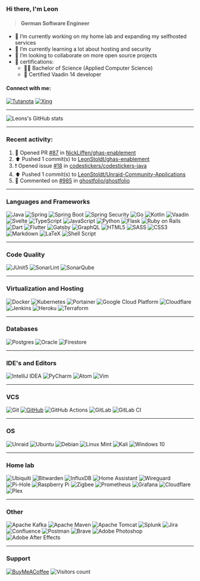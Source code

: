 ### Hi there, I'm Leon

> #### German Software Engineer

- 🔭 I’m currently working on my home lab and expanding my selfhosted services
- 🌱 I’m currently learning a lot about hosting and security
- 👯 I’m looking to collaborate on more open source projects
- 📃 certifications:
  - 👨‍🎓 Bachelor of Science (Applied Computer Science)
  - 🦌 Certified Vaadin 14 developer

#### Connect with me:
[![Tutanota](https://img.shields.io/badge/Tutanota-840010?style=for-the-badge&logo=Tutanota&logoColor=white)][mail]
[![Xing](https://img.shields.io/badge/xing-%23006567.svg?style=for-the-badge&logo=xing&logoColor=white)][xing]

---

![Leons's GitHub stats](https://github-readme-stats.vercel.app/api?username=LeonStoldt&theme=react&show_icons=true&include_all_commits=true&count_private=true)

---

### Recent activity:

<!--RECENT_ACTIVITY:start-->
1. 💪 Opened PR [#87](https://github.com/NickLiffen/ghas-enablement/pull/87) in [NickLiffen/ghas-enablement](https://github.com/NickLiffen/ghas-enablement)
2. ⬆️ Pushed 1 commit(s) to [LeonStoldt/ghas-enablement](https://github.com/LeonStoldt/ghas-enablement)
3. ❗️ Opened issue [#18](https://github.com/codestickers/codestickers-java/issues/18) in [codestickers/codestickers-java](https://github.com/codestickers/codestickers-java)
4. ⬆️ Pushed 1 commit(s) to [LeonStoldt/Unraid-Community-Applications](https://github.com/LeonStoldt/Unraid-Community-Applications)
5. 💬 Commented on [#985](https://github.com/ghostfolio/ghostfolio/pull/985#issuecomment-1173066809) in [ghostfolio/ghostfolio](https://github.com/ghostfolio/ghostfolio)
<!--RECENT_ACTIVITY:end-->

---

### Languages and Frameworks
![Java](https://img.shields.io/badge/java-%23ED8B00.svg?style=for-the-badge&logo=java&logoColor=white)
![Spring](https://img.shields.io/badge/spring-%236DB33F.svg?style=for-the-badge&logo=spring&logoColor=white)
![Spring Boot](https://img.shields.io/badge/spring%20boot-%236DB33F.svg?style=for-the-badge&logo=spring-boot&logoColor=white)
![Spring Security](https://img.shields.io/badge/Spring%20Security-%236DB33F.svg?style=for-the-badge&logo=spring-security&logoColor=white)
![Go](https://img.shields.io/badge/go-%2300ADD8.svg?style=for-the-badge&logo=go&logoColor=white)
![Kotlin](https://img.shields.io/badge/kotlin-%230095D5.svg?style=for-the-badge&logo=kotlin&logoColor=white)
![Vaadin](https://img.shields.io/badge/vaadin-%2300B4F0.svg?style=for-the-badge&logo=vaadin&logoColor=white)
![Svelte](https://img.shields.io/badge/svelte-%23f1413d.svg?style=for-the-badge&logo=svelte&logoColor=white)
![TypeScript](https://img.shields.io/badge/typescript-%23007ACC.svg?style=for-the-badge&logo=typescript&logoColor=white)
![JavaScript](https://img.shields.io/badge/javascript-%23323330.svg?style=for-the-badge&logo=javascript&logoColor=white)
![Python](https://img.shields.io/badge/python-3670A0?style=for-the-badge&logo=python&logoColor=white)
![Flask](https://img.shields.io/badge/flask-%23000.svg?style=for-the-badge&logo=flask&logoColor=white)
![Ruby on Rails](https://img.shields.io/badge/ruby%20on%20rails-%23CC0000.svg?style=for-the-badge&logo=ruby-on-rails&logoColor=white)
![Dart](https://img.shields.io/badge/dart-%230175C2.svg?style=for-the-badge&logo=dart&logoColor=white)
![Flutter](https://img.shields.io/badge/Flutter-%2302569B.svg?style=for-the-badge&logo=Flutter&logoColor=white)
![Gatsby](https://img.shields.io/badge/Gatsby-%23663399.svg?style=for-the-badge&logo=gatsby&logoColor=white)
![GraphQL](https://img.shields.io/badge/-GraphQL-E10098?style=for-the-badge&logo=graphql&logoColor=white)
![HTML5](https://img.shields.io/badge/html5-%23E34F26.svg?style=for-the-badge&logo=html5&logoColor=white)
![SASS](https://img.shields.io/badge/SASS-hotpink.svg?style=for-the-badge&logo=SASS&logoColor=white)
![CSS3](https://img.shields.io/badge/css3-%231572B6.svg?style=for-the-badge&logo=css3&logoColor=white)
![Markdown](https://img.shields.io/badge/markdown-%23000000.svg?style=for-the-badge&logo=markdown&logoColor=white)
![LaTeX](https://img.shields.io/badge/latex-%23008080.svg?style=for-the-badge&logo=latex&logoColor=white)
![Shell Script](https://img.shields.io/badge/shell_script-%23121011.svg?style=for-the-badge&logo=gnu-bash&logoColor=white)

---

### Code Quality
![JUnit5](https://img.shields.io/badge/junit-%2325A162.svg?style=for-the-badge&logo=junit5&logoColor=white)
![SonarLint](https://img.shields.io/badge/sonarlint-%23DB2029.svg?style=for-the-badge&logo=sonarlint&logoColor=white)
![SonarQube](https://img.shields.io/badge/sonarqube-%234E9BCD.svg?style=for-the-badge&logo=sonarqube&logoColor=white)

---

### Virtualization and Hosting
![Docker](https://img.shields.io/badge/docker-%230db7ed.svg?style=for-the-badge&logo=docker&logoColor=white)
![Kubernetes](https://img.shields.io/badge/kubernetes-%23326ce5.svg?style=for-the-badge&logo=kubernetes&logoColor=white)
![Portainer](https://img.shields.io/badge/portainer-%2313BEF9.svg?style=for-the-badge&logo=portainer&logoColor=white)
![Google Cloud Platform](https://img.shields.io/badge/gcp-%234285F4.svg?style=for-the-badge&logo=google-cloud&logoColor=white)
![Cloudflare](https://img.shields.io/badge/Cloudflare-F38020?style=for-the-badge&logo=Cloudflare&logoColor=white)
![Jenkins](https://img.shields.io/badge/jenkins-%23D24939.svg?style=for-the-badge&logo=jenkins&logoColor=white)
![Heroku](https://img.shields.io/badge/heroku-%23430098.svg?style=for-the-badge&logo=heroku&logoColor=white)
![Terraform](https://img.shields.io/badge/terraform-%235835CC.svg?style=for-the-badge&logo=terraform&logoColor=white)

---

### Databases
![Postgres](https://img.shields.io/badge/postgres-%23316192.svg?style=for-the-badge&logo=postgresql&logoColor=white)
![Oracle](https://img.shields.io/badge/oracle-%23F00000.svg?style=for-the-badge&logo=oracle&logoColor=white)
![Firestore](https://img.shields.io/badge/Firestore-039BE5?style=for-the-badge&logo=Firebase&logoColor=white)

---

### IDE's and Editors
![IntelliJ IDEA](https://img.shields.io/badge/IntelliJIDEA-000000.svg?style=for-the-badge&logo=intellij-idea&logoColor=white)
![PyCharm](https://img.shields.io/badge/pycharm-143?style=for-the-badge&logo=pycharm&logoColor=white&color=black)
![Atom](https://img.shields.io/badge/Atom-%2366595C.svg?style=for-the-badge&logo=atom&logoColor=white)
![Vim](https://img.shields.io/badge/VIM-%2311AB00.svg?style=for-the-badge&logo=vim&logoColor=white)

---

### VCS
![Git](https://img.shields.io/badge/git-%23F05033.svg?style=for-the-badge&logo=git&logoColor=white)
[![GitHub](https://img.shields.io/badge/github-%23121011.svg?style=for-the-badge&logo=github&logoColor=white)][github]
![GitHub Actions](https://img.shields.io/badge/Github%20Actions-%23121011.svg?style=for-the-badge&logo=github-actions&logoColor=white)
![GitLab](https://img.shields.io/badge/gitlab-%23181717.svg?style=for-the-badge&logo=gitlab&logoColor=white)
![GitLab CI](https://img.shields.io/badge/Gitlab%20CI-%23181717.svg?style=for-the-badge&logo=gitlab&logoColor=white)

---

### OS
![Unraid](https://img.shields.io/badge/unraid-%23F15A2C.svg?style=for-the-badge&logo=unraid&logoColor=white)
![Ubuntu](https://img.shields.io/badge/Ubuntu-E95420?style=for-the-badge&logo=ubuntu&logoColor=white)
![Debian](https://img.shields.io/badge/Debian-D70A53?style=for-the-badge&logo=debian&logoColor=white)
![Linux Mint](https://img.shields.io/badge/Linux%20Mint-87CF3E?style=for-the-badge&logo=Linux%20Mint&logoColor=white)
![Kali](https://img.shields.io/badge/Kali-268BEE?style=for-the-badge&logo=kalilinux&logoColor=white)
![Windows 10](https://img.shields.io/badge/Windows-0078D6?style=for-the-badge&logo=windows&logoColor=white)

---

### Home lab
![Ubiquiti](https://img.shields.io/badge/ubiquiti-%230559C9.svg?style=for-the-badge&logo=ubiquiti&logoColor=white)
![Bitwarden](https://img.shields.io/badge/bitwarden-%23175DDC.svg?style=for-the-badge&logo=bitwarden&logoColor=white)
![InfluxDB](https://img.shields.io/badge/InfluxDB-22ADF6?style=for-the-badge&logo=InfluxDB&logoColor=white)
![Home Assistant](https://img.shields.io/badge/home%20assistant-%2341BDF5.svg?style=for-the-badge&logo=home-assistant&logoColor=white)
![Wireguard](https://img.shields.io/badge/wireguard-%2388171A.svg?style=for-the-badge&logo=wireguard&logoColor=white)
![Pi-Hole](https://img.shields.io/badge/pihole-%2396060C.svg?style=for-the-badge&logo=pi-hole&logoColor=white)
![Raspberry Pi](https://img.shields.io/badge/-RaspberryPi-C51A4A?style=for-the-badge&logo=Raspberry-Pi&logoColor=white)
![Zigbee](https://img.shields.io/badge/zigbee-%23EB0443.svg?style=for-the-badge&logo=zigbee&logoColor=white)
![Prometheus](https://img.shields.io/badge/Prometheus-E6522C?style=for-the-badge&logo=Prometheus&logoColor=white)
![Grafana](https://img.shields.io/badge/grafana-%23F46800.svg?style=for-the-badge&logo=grafana&logoColor=white)
![Cloudflare](https://img.shields.io/badge/Cloudflare-F38020?style=for-the-badge&logo=Cloudflare&logoColor=white)
![Plex](https://img.shields.io/badge/plex-%23E5A00D.svg?style=for-the-badge&logo=plex&logoColor=white)

---

### Other
![Apache Kafka](https://img.shields.io/badge/Apache%20Kafka-231F20?style=for-the-badge&logo=Apache%20Kafka&logoColor=white)
![Apache Maven](https://img.shields.io/badge/apache%20maven-%23C71A36.svg?style=for-the-badge&logo=apache-maven&logoColor=white)
![Apache Tomcat](https://img.shields.io/badge/apache%20tomcat-%23F8DC75.svg?style=for-the-badge&logo=apache-tomcat&logoColor=black)
![Splunk](https://img.shields.io/badge/splunk-%23000000.svg?style=for-the-badge&logo=splunk&logoColor=white)
![Jira](https://img.shields.io/badge/jira-%230A0FFF.svg?style=for-the-badge&logo=jira&logoColor=white)
![Confluence](https://img.shields.io/badge/confluence-%23172BF4.svg?style=for-the-badge&logo=confluence&logoColor=white)
![Postman](https://img.shields.io/badge/Postman-FF6C37?style=for-the-badge&logo=postman&logoColor=white)
![Brave](https://img.shields.io/badge/Brave-FB542B?style=for-the-badge&logo=Brave&logoColor=white)
![Adobe Photoshop](https://img.shields.io/badge/adobe%20photoshop-%2331A8FF.svg?style=for-the-badge&logo=adobephotoshop&logoColor=white)
![Adobe After Effects](https://img.shields.io/badge/adobe%20after%20effects-%239999FF.svg?style=for-the-badge&logo=adobeaftereffects&logoColor=white)

---

### Support
[![BuyMeACoffee](https://img.shields.io/badge/Buy%20Me%20a%20Coffee-ffdd00?style=for-the-badge&logo=buy-me-a-coffee&logoColor=black)][support]
![Visitors count](https://shields-io-visitor-counter.herokuapp.com/badge?page=LeonStoldt.LeonStoldt&label=Visitors&labelColor=000000&logo=GitHub&logoColor=FFFFFF&color=1D70B8&style=for-the-badge)


[xing]: https://www.xing.com/profile/Leon_Stoldt
[mail]: mailto:contact@leon-stoldt.de
[support]: https://buymeacoffee.com/LeonStoldt
[github]: https://github.com/LeonStoldt
